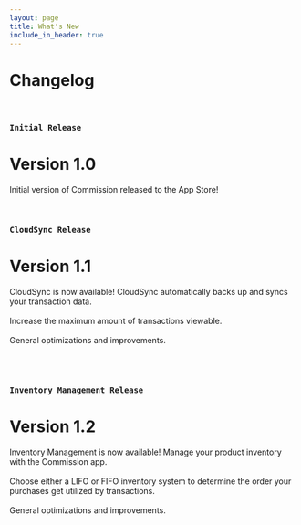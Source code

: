 ```yaml
---
layout: page
title: What's New
include_in_header: true
---
```


# Changelog
<!-- Here you can keep a changelog for your app. Edit the markdown based CHANGELOG.md which is located in the _pages directory. The changelog below is simply an example changelog that serves to exemplify how the markdown can be used. You can be as creative as you want with the markdown. -->

<br>

### `Initial Release`
# **Version 1.0**
Initial version of Commission released to the App Store!

<br>

### `CloudSync Release`
# **Version 1.1**
CloudSync is now available! CloudSync automatically backs up and syncs your transaction data. <br><br>
Increase the maximum amount of transactions viewable.<br><br>
General optimizations and improvements.<br><br>

<br>

### `Inventory Management Release`
# **Version 1.2**
Inventory Management is now available! Manage your product inventory with the Commission app. <br><br>
Choose either a LIFO or FIFO inventory system to determine the order your purchases get utilized by transactions.<br><br>
General optimizations and improvements.<br><br>

<br>